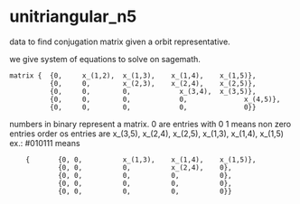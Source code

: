# unitriangular_n5
data to find conjugation matrix given a orbit representative.

we give system of equations to solve on sagemath.
```
matrix {  {0,	  x_(1,2),  x_(1,3),	x_(1,4),	x_(1,5)},
          {0,	  0,        x_(2,3),	x_(2,4),	x_(2,5)},
          {0,	  0,        0,			  x_(3,4),	x_(3,5)},
          {0,	  0,        0,			  0,			  x_(4,5)},
          {0,	  0,        0,			  0,			  0}}
```

numbers in binary represent a matrix. 
	0 are entries with 0
	1 means non zero entries 
	order os entries are x_(3,5),	x_(2,4),	x_(2,5),	x_(1,3),	x_(1,4),	x_(1,5)
	ex.: #010111 means 
```
	{		{0,	0,			x_(1,3),	x_(1,4),	x_(1,5)},
			{0,	0,			0,			x_(2,4),	0},
			{0,	0,			0,			0,			0},
			{0,	0,			0,			0,			0},
			{0,	0,			0,			0,			0}}
```
